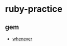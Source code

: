 # ruby-practice
## gem
* [whenever](https://github.com/hands-rec/ruby-practice/tree/master/gem-whenever)
